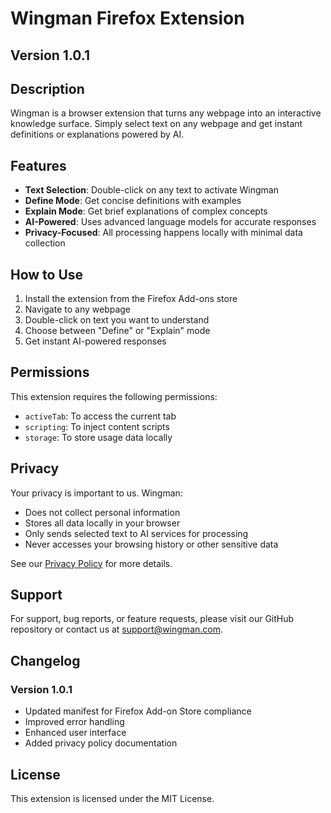 # Wingman Firefox Extension

## Version 1.0.1

## Description

Wingman is a browser extension that turns any webpage into an interactive knowledge surface. Simply select text on any webpage and get instant definitions or explanations powered by AI.

## Features

- **Text Selection**: Double-click on any text to activate Wingman
- **Define Mode**: Get concise definitions with examples
- **Explain Mode**: Get brief explanations of complex concepts
- **AI-Powered**: Uses advanced language models for accurate responses
- **Privacy-Focused**: All processing happens locally with minimal data collection

## How to Use

1. Install the extension from the Firefox Add-ons store
2. Navigate to any webpage
3. Double-click on text you want to understand
4. Choose between "Define" or "Explain" mode
5. Get instant AI-powered responses

## Permissions

This extension requires the following permissions:
- `activeTab`: To access the current tab
- `scripting`: To inject content scripts
- `storage`: To store usage data locally

## Privacy

Your privacy is important to us. Wingman:
- Does not collect personal information
- Stores all data locally in your browser
- Only sends selected text to AI services for processing
- Never accesses your browsing history or other sensitive data

See our [Privacy Policy](PRIVACY.md) for more details.

## Support

For support, bug reports, or feature requests, please visit our GitHub repository or contact us at support@wingman.com.

## Changelog

### Version 1.0.1
- Updated manifest for Firefox Add-on Store compliance
- Improved error handling
- Enhanced user interface
- Added privacy policy documentation

## License

This extension is licensed under the MIT License.
